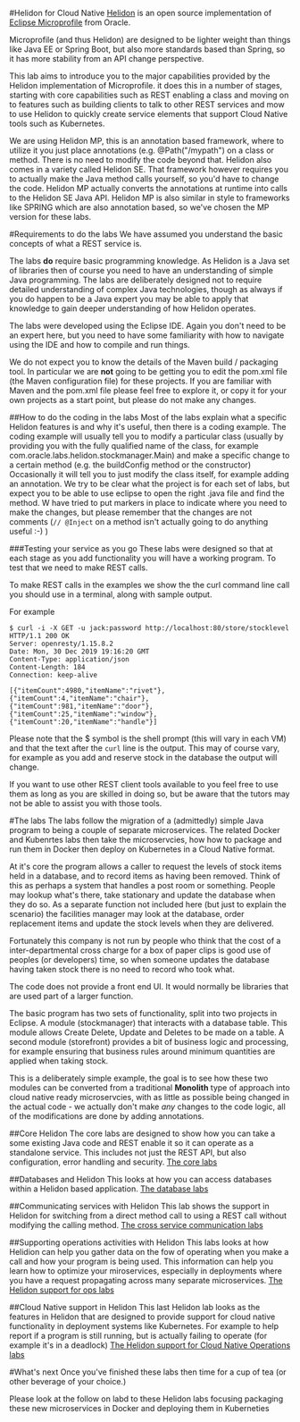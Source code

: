 #Helidon for Cloud Native
[Helidon](https://helidon.io) is an open source implementation of [Eclipse Microprofile](https://microprofile.io/) from Oracle.

Microprofile (and thus Helidon) are designed to be lighter weight than things like Java EE or Spring Boot, but also more standards based than Spring, so it has more stability from an API change perspective.

This lab aims to introduce you to the major capabilities provided by the Helidon implementation of Microprofile. it does this in a number of stages, starting with core capabilities such as REST enabling a class and moving on to features such as building clients to talk to other REST services and mow to use Helidon to quickly create service elements that support Cloud Native tools such as Kubernetes.

We are using Helidon MP, this is an annotation based framework, where to utilize it you just place annotations (e.g. @Path("/mypath") on a class or method. There is no need to modify the code beyond that. Helidon also comes in a variety called Helidon SE. That framework however requires you to actually make the Java method calls yourself, so you'd have to change the code. Helidon MP actually converts the annotations at runtime into calls to the Helidon SE Java API. Helidon MP is also similar in style to frameworks like SPRING which are also annotation based, so we've chosen  the MP version for these labs.

#Requirements to do the labs
We have assumed you understand the basic concepts of what a REST service is.

The labs **do** require basic programming knowledge. As Helidon is a Java set of libraries then of course you need to have an understanding of simple Java programming. The labs are deliberately designed not to require detailed understanding of complex Java technologies, though as always if you do happen to be a Java expert you may be able to apply that knowledge to gain deeper understanding of how Helidon operates.

The labs were developed using the Eclipse IDE. Again you don't need to be an expert here, but you need to have some familiarity with how to navigate using the IDE and how to compile and run things.

We do not expect you to know the details of the Maven build / packaging tool. In particular we are **not** going to be getting you to edit the pom.xml file (the Maven configuration file) for these projects. If you are familiar with Maven and the pom.xml file please feel free to explore it, or copy it for your own projects as a start point, but please do not make any changes.

##How to do the coding in the labs
Most of the labs explain what a specific Helidon features is and why it's useful, then there is a coding example. The coding example will usually tell you to modify a particular class (usually by providing you with the fully qualified name of the class, for example com.oracle.labs.helidon.stockmanager.Main) and make a specific change to a certain method (e.g. the buildConfig method or the constructor) Occasionally it will tell you to just modify the class itself, for example adding an annotation. We try to be clear what the project is for each set of labs, but expect you to be able to use eclipse to open the right .java file and find the method. W have tried to put markers in place to indicate where you need to make the changes, but please remember that the changes are not comments (`// @Inject` on a method isn't actually going to do anything useful :-) )

###Testing your service as you go
These labs were designed so that at each stage as you add functionality you will have a working program. To test that we need to make REST calls. 

To make REST calls in the examples we show the the curl command line call you should use in a terminal, along with sample output. 

For example 

```
$ curl -i -X GET -u jack:password http://localhost:80/store/stocklevel
HTTP/1.1 200 OK
Server: openresty/1.15.8.2
Date: Mon, 30 Dec 2019 19:16:20 GMT
Content-Type: application/json
Content-Length: 184
Connection: keep-alive

[{"itemCount":4980,"itemName":"rivet"},{"itemCount":4,"itemName":"chair"},{"itemCount":981,"itemName":"door"},{"itemCount":25,"itemName":"window"},{"itemCount":20,"itemName":"handle"}]
```

Please note that the $ symbol is the shell prompt (this will vary in each VM) and that the text after the `curl` line is the output. This may of course vary, for example as you add and reserve stock in the database the output will change.

If you want to use other REST client tools available to you feel free to use them as long as you are skilled in doing so, but be aware that the tutors may not be able to assist you with those tools. 

#The labs
The labs follow the migration of a (admittedly) simple Java program to being a couple of separate microservices. The related Docker and Kubenrtes labs then take the microservcies, how how to package and run them in Docker then deploy on Kubernetes in a Cloud Native format.

At it's core the program allows a caller to request the levels of stock items held in a database, and to record items as having been removed. Think of this as perhaps a system that handles a post room or something. People may lookup what's there, take stationary and update the database when they do so. As a separate function not included here (but just to explain the scenario) the facilities manager may look at the database, order replacement items and update the stock levels when they are delivered.

Fortunately this company is not run by people who think that the cost of a inter-departmental cross charge for a box of paper clips is good use of peoples (or developers) time, so when someone updates the database having taken stock there is no need to record who took what.

The code does not provide a front end UI. It would normally be libraries that are used part of a larger function.

The basic program has two sets of functionality, split into two projects in Eclipse. A module (stockmanager) that interacts with a database table. This module allows Create Delete, Update and Deletes to be made on a table. A second module (storefront) provides a bit of business logic and processing, for example ensuring that business rules around minimum quantities are applied when taking stock.

This is a deliberately simple example, the goal is to see how these two modules can be converted from a traditional **Monolith** type of approach into cloud native ready microservcies, with as little as possible being changed in the actual code - we actually don't make *any* changes to the code logic, all of the modifications are done by adding annotations.

##Core Helidon
The core labs are designed to show how you can take a some existing Java code and REST enable it so it can operate as a standalone service. This includes not just the REST API, but also configuration, error handling and security.
[The core labs](Helidon-core/helidon-core.md)

##Databases and Helidon
This looks at how you can access databases within a Helidon based application.
[The database labs](Helidon-data/helidon-data.md)

##Communicating services with Helidon
This lab shows the support in Helidon for switching from a direct method call to using a REST call without modifying the calling method.
[The cross service communication labs](Helidon-to-Other-Microservices/helidon-to-other-microservices.md)

##Supporting operations activities with Helidon
This labs looks at how Helidion can help you gather data on the fow of operating when you make a call and how your program is being used. This information can help you learn how to optimize your miroservices, especially in deployments where you have a request propagating across many separate microservices.
[The Helidon support for ops labs](Helidon-Operations/helidon-operations.md)

##Cloud Native support in Helidon
This last Helidon lab looks as the features in Helidon that are designed to provide support for cloud native functionality in deployment systems like Kubernetes. For example to help report if a program is still running, but is actually failing to operate (for example it's in a deadlock)
[The Helidon support for Cloud Native Operations labs](Helidon-cloud-native/helidon-cloud-native.md)


#What's next
Once you've finished these labs then time for a cup of tea (or other beverage of your choice.)

Please look at the follow on labd to these Helidon labs focusing packaging these new microservices in Docker and deploying them in Kuberneties
